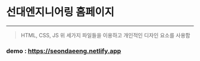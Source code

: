 # 선대엔지니어링 홈페이지
---
>HTML, CSS, JS 위 세가지 파일들을 이용하고 개인적인 디자인 요소를 사용함
### demo : https://seondaeeng.netlify.app
